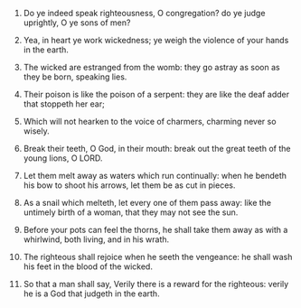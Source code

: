 1. Do ye indeed speak righteousness, O congregation? do ye judge
uprightly, O ye sons of men?

2. Yea, in heart ye work wickedness; ye weigh the violence of your
hands in the earth.

3. The wicked are estranged from the womb: they go astray as soon as
they be born, speaking lies.

4. Their poison is like the poison of a serpent: they are like the
deaf adder that stoppeth her ear;

5. Which will not hearken to the voice of charmers, charming never
so wisely.

6. Break their teeth, O God, in their mouth: break out the great
teeth of the young lions, O LORD.

7. Let them melt away as waters which run continually: when he
bendeth his bow to shoot his arrows, let them be as cut in pieces.

8. As a snail which melteth, let every one of them pass away: like
the untimely birth of a woman, that they may not see the sun.

9. Before your pots can feel the thorns, he shall take them away as
with a whirlwind, both living, and in his wrath.

10. The righteous shall rejoice when he seeth the vengeance: he
shall wash his feet in the blood of the wicked.

11. So that a man shall say, Verily there is a reward for the
righteous: verily he is a God that judgeth in the earth.